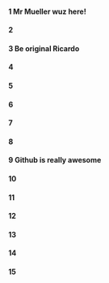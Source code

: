 #### 1 Mr Mueller wuz here!
#### 2
#### 3 Be original Ricardo
#### 4
#### 5
#### 6
#### 7
#### 8

#### 9 Github is really awesome



#### 10
#### 11
#### 12
#### 13
#### 14
#### 15